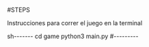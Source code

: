 #STEPS

Instrucciones para correr el juego en la terminal

sh-------
cd game
python3 main.py
#---------